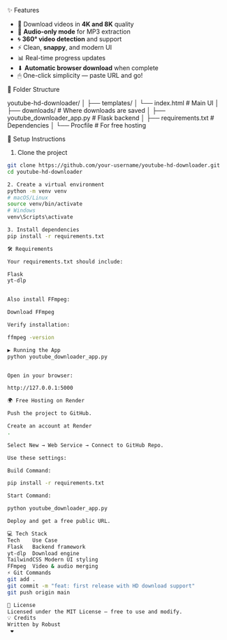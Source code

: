 ✨ Features
- 🎥 Download videos in **4K and 8K** quality  
- 🎵 **Audio-only mode** for MP3 extraction  
- 🌀 **360° video detection** and support  
- ⚡ Clean, **snappy**, and modern UI  
- 📊 Real-time progress updates  
- ⬇ **Automatic browser download** when complete  
- 🖱 One-click simplicity — paste URL and go!

📂 Folder Structure


youtube-hd-downloader/
│
├── templates/
│ └── index.html # Main UI
│
├── downloads/ # Where downloads are saved
│
├── youtube_downloader_app.py # Flask backend
│
├── requirements.txt # Dependencies
│
└── Procfile # For free hosting

🚀 Setup Instructions

1. Clone the project
```bash
git clone https://github.com/your-username/youtube-hd-downloader.git
cd youtube-hd-downloader

2. Create a virtual environment
python -m venv venv
# macOS/Linux
source venv/bin/activate
# Windows
venv\Scripts\activate

3. Install dependencies
pip install -r requirements.txt

🛠 Requirements

Your requirements.txt should include:

Flask
yt-dlp


Also install FFmpeg:

Download FFmpeg

Verify installation:

ffmpeg -version

▶ Running the App
python youtube_downloader_app.py


Open in your browser:

http://127.0.0.1:5000

🌍 Free Hosting on Render

Push the project to GitHub.

Create an account at Render
.

Select New → Web Service → Connect to GitHub Repo.

Use these settings:

Build Command:

pip install -r requirements.txt

Start Command:

python youtube_downloader_app.py

Deploy and get a free public URL.

💻 Tech Stack
Tech	Use Case
Flask	Backend framework
yt-dlp	Download engine
TailwindCSS	Modern UI styling
FFmpeg	Video & audio merging
⚡ Git Commands
git add .
git commit -m "feat: first release with HD download support"
git push origin main

📜 License
Licensed under the MIT License — free to use and modify.
💡 Credits
Written by Robust
 ❤️
